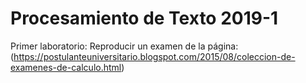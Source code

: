 # Procesamiento de Texto 2019-1
Primer laboratorio: 
Reproducir un examen de la página: (https://postulanteuniversitario.blogspot.com/2015/08/coleccion-de-examenes-de-calculo.html)



